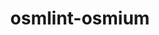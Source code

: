 ---
layout: post
title:  "osmlint-osmium"
live_url: https://github.com/osmlab/osmlint
github_url: https://github.com/osmlab/osmlint
description: <p>OSMLint is a selection of validators built with <a href="https://github.com/mapbox/tile-reduce">TileReduce</a>  for validating OSM QA Tiles.</p>
              <p>A tool to detect issues on the map and validate OpenStreetMap data with <a href="http://osmlab.github.io/osm-qa-tiles/">OSM QA Tiles</a>. </p>
technologies: tile-reduce, turf.js, rbush, underscore, ect.
cover: /assets/images/project_images/osmlint/osmlint-osmium.png
images: [
                '/assets/images/project_images/osmlint/osmlint-osmium.png'
          ]
---